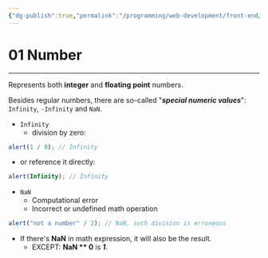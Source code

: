 ```yaml
---
{"dg-publish":true,"permalink":"/programming/web-development/front-end/javascript-vanilla/01-basics/03-data-types/01-number/","tags":["programming","webdevelopment","frontend","JavaScript"],"created":"2024-11-09T11:30:41.533+08:00"}
---
```



# 01 Number

---

Represents both **integer** and **floating point** numbers.

Besides regular numbers,
there are so-called "**_special numeric values_**":
`Infinity`, `-Infinity` and `NaN`.

- `Infinity`
  - division by zero:

```javascript
alert(1 / 0); // Infinity
```

- or reference it directly:

```javascript
alert(Infinity); // Infinity
```

- `NaN`
  - Computational error
  - Incorrect or undefined math operation

```javascript
alert("not a number" / 2); // NaN, such division is erroneous
```

- If there's **NaN** in math expression, it will also be the result.
  - EXCEPT: **NaN \*\* 0** is **_1_**.
